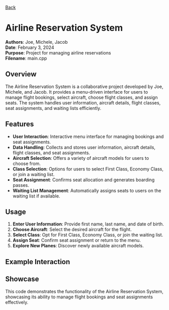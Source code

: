 [Back](https://github.com/JGlogowski1/Cpp)


# Airline Reservation System

**Authors**: Joe, Michele, Jacob  
**Date**: February 3, 2024  
**Purpose**: Project for managing airline reservations  
**Filename**: main.cpp

## Overview

The Airline Reservation System is a collaborative project developed by Joe, Michele, and Jacob. It provides a menu-driven interface for users to manage flight bookings, select aircraft, choose flight classes, and assign seats. The system handles user information, aircraft details, flight classes, seat assignments, and waiting lists efficiently.

## Features

- **User Interaction**: Interactive menu interface for managing bookings and seat assignments.
- **Data Handling**: Collects and stores user information, aircraft details, flight classes, and seat assignments.
- **Aircraft Selection**: Offers a variety of aircraft models for users to choose from.
- **Class Selection**: Options for users to select First Class, Economy Class, or join a waiting list.
- **Seat Assignment**: Confirms seat allocation and generates boarding passes.
- **Waiting List Management**: Automatically assigns seats to users on the waiting list if available.

## Usage

1. **Enter User Information**: Provide first name, last name, and date of birth.
2. **Choose Aircraft**: Select the desired aircraft for the flight.
3. **Select Class**: Opt for First Class, Economy Class, or join the waiting list.
4. **Assign Seat**: Confirm seat assignment or return to the menu.
5. **Explore New Planes**: Discover newly available aircraft models.

## Example Interaction



## Showcase

This code demonstrates the functionality of the Airline Reservation System, showcasing its ability to manage flight bookings and seat assignments effectively.
